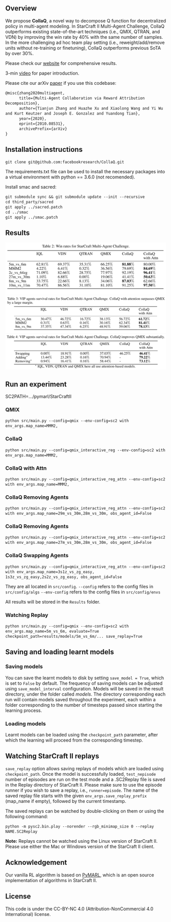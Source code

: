 ## Overview
We propose **CollaQ**, a novel way to decompose Q function for decentralized policy in multi-agent modeling. In StarCraft II Multi-Agent Challenge, CollaQ outperforms existing state-of-the-art techniques (i.e., QMIX, QTRAN, and VDN) by improving the win rate by 40% with the same number of samples. In the more challenging ad hoc team play setting (i.e., reweight/add/remove units without re-training or finetuning), CollaQ outperforms previous SoTA by over 30%. 

Please check our [website](https://sites.google.com/view/collaq-starcraft) for comprehensive results.

3-min [video](http://yuandong-tian.com/collaQ.mp4) for paper introduction. 

Please cite our arXiv [paper](https://arxiv.org/abs/2010.08531) if you use this codebase:

```
@misc{zhang2020multiagent,
      title={Multi-Agent Collaboration via Reward Attribution Decomposition}, 
      author={Tianjun Zhang and Huazhe Xu and Xiaolong Wang and Yi Wu and Kurt Keutzer and Joseph E. Gonzalez and Yuandong Tian},
      year={2020},
      eprint={2010.08531},
      archivePrefix={arXiv}
}
```

## Installation instructions
```
git clone git@github.com:facebookresearch/CollaQ.git
```
The requirements.txt file can be used to install the necessary packages into a virtual environment with python == 3.6.0 (not recomended).

Install smac and sacred:
```
git submodule sync && git submodule update --init --recursive
cd third_party/sacred
git apply ../sacred.patch
cd ../smac
git apply ../smac.patch
```

## Results
![sc2_standard](/figures/sc2_standard.png?raw=true)
![sc2_vip](/figures/sc2_vip.png?raw=true)
![sc2_sar](/figures/sc2_sar.png?raw=true)


## Run an experiment 
SC2PATH=.../pymarl/StarCraftII

### QMIX
```
python src/main.py --config=qmix --env-config=sc2 with env_args.map_name=MMM2,
```

### CollaQ
```
python src/main.py --config=qmix_interactive_reg --env-config=sc2 with env_args.map_name=MMM2,
```

### CollaQ with Attn
```
python src/main.py --config=qmix_interactive_reg_attn --env-config=sc2 with env_args.map_name=MMM2,
```

### CollaQ Removing Agents
```
python src/main.py --config=qmix_interactive_reg_attn --env-config=sc2 with env_args.map_name=29m_vs_30m,28m_vs_30m, obs_agent_id=False
```

### CollaQ Removing Agents
```
python src/main.py --config=qmix_interactive_reg_attn --env-config=sc2 with env_args.map_name=27m_vs_30m,28m_vs_30m, obs_agent_id=False
```

### CollaQ Swapping Agents
```
python src/main.py --config=qmix_interactive_reg_attn --env-config=sc2 with env_args.map_name=3s1z_vs_zg_easy, 1s3z_vs_zg_easy,2s2z_vs_zg_easy, obs_agent_id=False
```

They are all located in `src/config`.
`--config` refers to the config files in `src/config/algs`
`--env-config` refers to the config files in `src/config/envs`

All results will be stored in the `Results` folder.

### Watching Replay
```
python src/main.py --config=qmix --env-config=sc2 with env_args.map_name=5m_vs_6m, evaluate=True checkpoint_path=results/models/5m_vs_6m/... save_replay=True
```

## Saving and loading learnt models

### Saving models

You can save the learnt models to disk by setting `save_model = True`, which is set to `False` by default. The frequency of saving models can be adjusted using `save_model_interval` configuration. Models will be saved in the result directory, under the folder called *models*. The directory corresponding each run will contain models saved throughout the experiment, each within a folder corresponding to the number of timesteps passed since starting the learning process.

### Loading models

Learnt models can be loaded using the `checkpoint_path` parameter, after which the learning will proceed from the corresponding timestep. 

## Watching StarCraft II replays

`save_replay` option allows saving replays of models which are loaded using `checkpoint_path`. Once the model is successfully loaded, `test_nepisode` number of episodes are run on the test mode and a .SC2Replay file is saved in the Replay directory of StarCraft II. Please make sure to use the episode runner if you wish to save a replay, i.e., `runner=episode`. The name of the saved replay file starts with the given `env_args.save_replay_prefix` (map_name if empty), followed by the current timestamp. 

The saved replays can be watched by double-clicking on them or using the following command:

```shell
python -m pysc2.bin.play --norender --rgb_minimap_size 0 --replay NAME.SC2Replay
```

**Note:** Replays cannot be watched using the Linux version of StarCraft II. Please use either the Mac or Windows version of the StarCraft II client.

## Acknowledgement

Our vanilla RL algorithm is based on [PyMARL](https://github.com/oxwhirl/pymarl), which is an open source implementation of algorithms in StarCraft II.

## License

This code is under the CC-BY-NC 4.0 (Attribution-NonCommercial 4.0 International) license.
